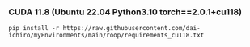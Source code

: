 

### CUDA 11.8 (Ubuntu 22.04  Python3.10  torch==2.0.1+cu118)
~~~
pip install -r https://raw.githubusercontent.com/dai-ichiro/myEnvironments/main/roop/requirements_cu118.txt
~~~
